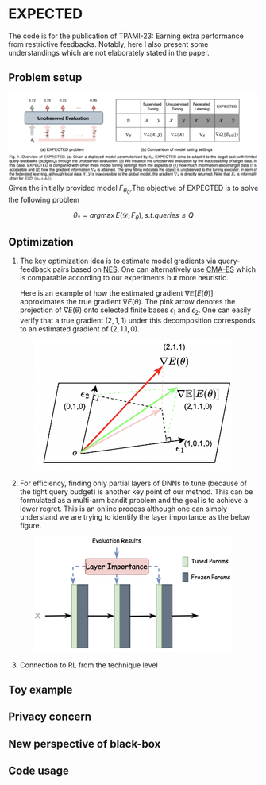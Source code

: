 # EXPECTED
The code is for the publication of TPAMI-23: Earning extra performance from restrictive feedbacks. Notably, here I also present some understandings which are not elaborately stated in the paper. 

## Problem setup
![alt text](https://github.com/kylejingli/EXPECTED/blob/main/figs/EXPECTED%20Problem.png)
Given the initially provided model $F_{{\theta}_0}$,The objective of EXPECTED is to solve the following problem

$$\theta_*=arg\max E(\mathcal{D};F_{\theta}), s.t. queries \le Q$$

## Optimization
1. The key optimization idea is to estimate model gradients via query-feedback pairs based on [NES](https://www.jmlr.org/papers/volume15/wierstra14a/wierstra14a.pdf). One can alternatively use [CMA-ES](https://pypi.org/project/cmaes/) which is comparable according to our experiments but more heuristic. 

    Here is an example of how the estimated gradient $\nabla\mathbb{E}[E(\theta)]$ approximates the true gradient $\nabla E(\theta)$. The pink arrow denotes the projection of $\nabla E(\theta)$ onto selected finite bases $\epsilon_1$ and $\epsilon_2$. One can easily verify that a true gradient $(2,1,1)$ under this decomposition corresponds to an estimated gradient of $(2,1.1,0)$.
<div align=center>
<img src="https://github.com/kylejingli/EXPECTED/blob/main/figs/gradient%20estimation.png" width="400">
</div>

2. For efficiency, finding only partial layers of DNNs to tune (because of the tight query budget) is another key point of our method. This can be formulated as a multi-arm bandit problem and the goal is to achieve a lower regret. This is an online process although one can simply understand we are trying to identify the layer importance as the below figure.
<div align=center>
<img src="https://github.com/kylejingli/EXPECTED/blob/main/figs/layer%20importance.png" width="400">
</div>

3. Connection to RL from the technique level

## Toy example

## Privacy concern 

## New perspective of black-box 

## Code usage

